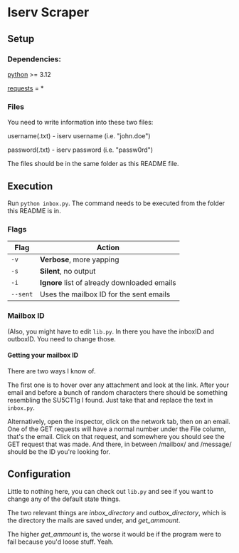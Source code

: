 # Iserv Scraper
## Setup
### Dependencies:
[python](https://www.python.org/downloads/) >= 3.12

[requests](https://pypi.org/project/requests/) = *

### Files
You need to write information into these two files:

username(.txt) - iserv username (i.e. "john.doe")

password(.txt) - iserv password (i.e. "passw0rd")

The files should be in the same folder as this README file.

## Execution
Run `python inbox.py`. The command needs to be executed from the folder this README is in.

### Flags
|**Flag**   |                 **Action**                    |
|-----------|-----------------------------------------------|
| `-v`      | **Verbose**, more yapping                     |
| `-s`      | **Silent**, no output                         |
| `-i`      | **Ignore** list of already downloaded emails  |
| `--sent`  | Uses the mailbox ID for the sent emails       |

### Mailbox ID
(Also, you might have to edit `lib.py`. In there you have the inboxID and outboxID. You need to change those.
#### Getting your mailbox ID
There are two ways I know of.

The first one is to hover over any attachment and look at the link. After your email and before a bunch of random characters there should be something resembling the SU5CT1g I found. Just take that and replace the text in `inbox.py`.

Alternatively, open the inspector, click on the network tab, then on an email. One of the GET requests will have a normal number under the File column, that's the email.
Click on that request, and somewhere you should see the GET request that was made. And there, in between /mailbox/ and /message/ should be the ID you're looking for.

## Configuration
Little to nothing here, you can check out `lib.py` and see if you want to change any of the default state things.

The two relevant things are *inbox_directory* and *outbox_directory*, which is the directory the mails are saved under, and *get_ammount*.

The higher *get_ammount* is, the worse it would be if the program were to fail because you'd loose stuff. Yeah.
